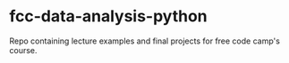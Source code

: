 # fcc-data-analysis-python
Repo containing lecture examples and final projects for free code camp's course.

